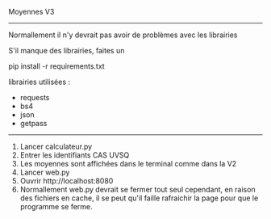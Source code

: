 Moyennes V3
__________________________________________________________________________

Normallement il n'y devrait pas avoir de problèmes avec les librairies

S'il manque des librairies, faites un 

pip install -r requirements.txt

librairies utilisées : 

- requests
- bs4
- json
- getpass

__________________________________________________________________________

1. Lancer calculateur.py
2. Entrer les identifiants CAS UVSQ
3. Les moyennes sont affichées dans le terminal comme dans la V2
4. Lancer web.py
5. Ouvrir http://localhost:8080
6. Normallement web.py devrait se fermer tout seul cependant, en raison des fichiers en cache, il se peut qu'il faille rafraichir la page pour que le programme se ferme.
